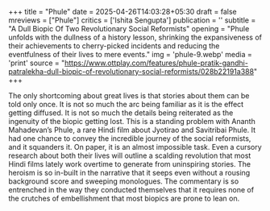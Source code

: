 +++
title = "Phule"
date = 2025-04-26T14:03:28+05:30
draft = false
mreviews = ["Phule"]
critics = ['Ishita Sengupta']
publication = ''
subtitle = "A Dull Biopic Of Two Revolutionary Social Reformists"
opening = "Phule unfolds with the dullness of a history lesson, shrinking the expansiveness of their achievements to cherry-picked incidents and reducing the eventfulness of their lives to mere events."
img = 'phule-9.webp'
media = 'print'
source = "https://www.ottplay.com/features/phule-pratik-gandhi-patralekha-dull-biopic-of-revolutionary-social-reformists/028b22191a388"
+++

The only shortcoming about great lives is that stories about them can be told only once. It is not so much the arc being familiar as it is the effect getting diffused. It is not so much the details being reiterated as the ingenuity of the biopic getting lost. This is a standing problem with Ananth Mahadevan’s Phule, a rare Hindi film about Jyotirao and Savitribai Phule. It had one chance to convey the incredible journey of the social reformists, and it squanders it. On paper, it is an almost impossible task. Even a cursory research about both their lives will outline a scalding revolution that most Hindi films lately work overtime to generate from uninspiring stories. The heroism is so in-built in the narrative that it seeps even without a rousing background score and sweeping monologues. The commentary is so entrenched in the way they conducted themselves that it requires none of the crutches of embellishment that most biopics are prone to lean on.
